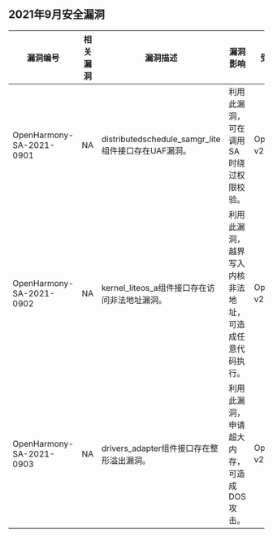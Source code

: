 ## 2021年9月安全漏洞


| 漏洞编号 | 相关漏洞 | 漏洞描述 | 漏洞影响 | 受影响的版本 | 受影响的仓库 | 修复链接 | 参考链接 |
| -------- |-------- | -------- | -------- | ----------- | ----------- | -------- | ------- |
|OpenHarmony-SA-2021-0901 | NA | distributedschedule_samgr_lite组件接口存在UAF漏洞。| 利用此漏洞，可在调用SA时绕过权限校验。|OpenHarmony-v2.2(主干)|distributedschedule_samgr_lite|   [链接](https://gitee.com/openharmony/distributedschedule_samgr_lite/pulls/24/files) |本项目组上报|
|OpenHarmony-SA-2021-0902 | NA | kernel_liteos_a组件接口存在访问非法地址漏洞。| 利用此漏洞，越界写入内核非法地址，可造成任意代码执行。|OpenHarmony-v2.2(主干)|kernel_liteos_a|   [链接](https://gitee.com/openharmony/kernel_liteos_a/pulls/373/files) |本项目组上报|
|OpenHarmony-SA-2021-0903 | NA | drivers_adapter组件接口存在整形溢出漏洞。| 利用此漏洞，申请超大内存，可造成DOS攻击。|OpenHarmony-v2.2(主干)|drivers_adapter|   [链接](https://gitee.com/openharmony/drivers_adapter/pulls/31/files) |本项目组上报|
